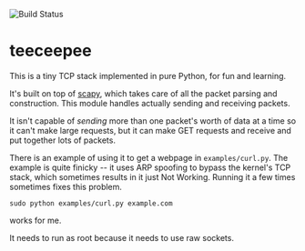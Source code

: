 ![Build Status](https://travis-ci.org/jvns/teeceepee.png)

teeceepee
=========


This is a tiny TCP stack implemented in pure Python, for fun and learning.

It's built on top of [scapy](http://www.secdev.org/projects/scapy/),
which takes care of all the packet parsing and construction. This
module handles actually sending and receiving packets.

It isn't capable of *sending* more than one packet's worth of data at
a time so it can't make large requests, but it can make GET requests
and receive and put together lots of packets.

There is an example of using it to get a webpage in
`examples/curl.py`. The example is quite finicky -- it uses ARP
spoofing to bypass the kernel's TCP stack, which sometimes results in
it just Not Working. Running it a few times sometimes fixes this
problem.

```
sudo python examples/curl.py example.com
```

works for me.

It needs to run as root because it needs to use raw sockets.
